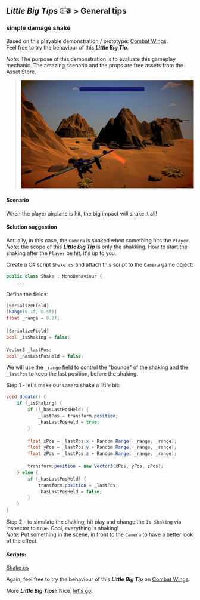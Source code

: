## _**Little Big Tips**_ ![Joystick](https://raw.githubusercontent.com/alissin/alissin.github.io/master/images/joystick.png) > General tips

### simple damage shake

Based on this playable demonstration / prototype: [Combat Wings](https://simmer.io/@alissin/combat-wings).<br/>
Feel free to try the behaviour of this _**Little Big Tip**_.

_Note_: The purpose of this demonstration is to evaluate this gameplay mechanic. The amazing scenario and the props are free assets from the Asset Store.

> ![Combat Wings](https://raw.githubusercontent.com/alissin/alissin.github.io/master/demonstration-projects/combat-wings.png)

#### Scenario
When the player airplane is hit, the big impact will shake it all!

#### Solution suggestion
Actually, in this case, the `Camera` is shaked when something hits the `Player`.<br/>
_Note_: the scope of this _**Little Big Tip**_ is only the shakking. How to start the shaking after the `Player` be hit, it's up to you.

Create a C# script `Shake.cs` and attach this script to the `Camera` game object:

```csharp
public class Shake : MonoBehaviour {
    ...
```

Define the fields:

```csharp
[SerializeField]
[Range(0.1f, 0.5f)]
float _range = 0.2f;

[SerializeField]
bool _isShaking = false;

Vector3 _lastPos;
bool _hasLastPosHeld = false;
```

We will use the `_range` field to control the "bounce" of the shaking and the `_lastPos` to keep the last position, before the shaking.

Step 1 - let's make our `Camera` shake a little bit:

```csharp
void Update() {
    if (_isShaking) {
        if (!_hasLastPosHeld) {
            _lastPos = transform.position;
            _hasLastPosHeld = true;
        }

        float xPos = _lastPos.x + Random.Range(-_range, _range);
        float yPos = _lastPos.y + Random.Range(-_range, _range);
        float zPos = _lastPos.z + Random.Range(-_range, _range);

        transform.position = new Vector3(xPos, yPos, zPos);
    } else {
        if (_hasLastPosHeld) {
            transform.position = _lastPos;
            _hasLastPosHeld = false;
        }
    }
}
```

Step 2 - to simulate the shaking, hit play and change the `Is Shaking` via inspector to `true`. Cool, everything is shaking!<br/>
_Note:_ Put something in the scene, in front to the `Camera` to have a better look of the effect.

#### Scripts:
[Shake.cs](./Shake.cs)

Again, feel free to try the behaviour of this _**Little Big Tip**_ on [Combat Wings](https://simmer.io/@alissin/combat-wings).

More _**Little Big Tips**_? Nice, [let's go](https://github.com/alissin/little-big-tips)!